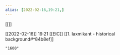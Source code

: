 ```yaml
---
alias: [2022-02-16,19:21,]
---
```

[[]]

[[2022-02-16]] 19:21 [[EIC]]
[[1. laxmikant - historical background#^84b8ef]]

```query
"1600"
```